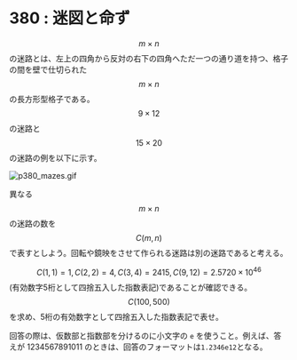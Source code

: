 # 380 : 迷図と命ず

$$m \times n$$の迷路とは、左上の四角から反対の右下の四角へただ一つの通り道を持つ、格子の間を壁で仕切られた$$m \times n$$の長方形型格子である。  
$$9 \times 12$$の迷路と$$15 \times 20$$の迷路の例を以下に示す。

![p380\_mazes.gif](https://projecteuler.net/project/images/p380_mazes.gif)

異なる$$m \times n$$の迷路の数を$$C(m,n)$$で表すとしよう。回転や鏡映をさせて作られる迷路は別の迷路であると考える。

$$C(1,1) = 1, C(2,2) = 4, C(3,4) = 2415, C(9,12) = 2.5720 \times 10^{46}$$\(有効数字5桁として四捨五入した指数表記\)であることが確認できる。  
$$C(100,500)$$を求め、5桁の有効数字として四捨五入した指数表記で表せ。

回答の際は、仮数部と指数部を分けるのに小文字の `e` を使うこと。例えば、答えが 1234567891011 のときは、回答のフォーマットは`1.2346e12`となる。

